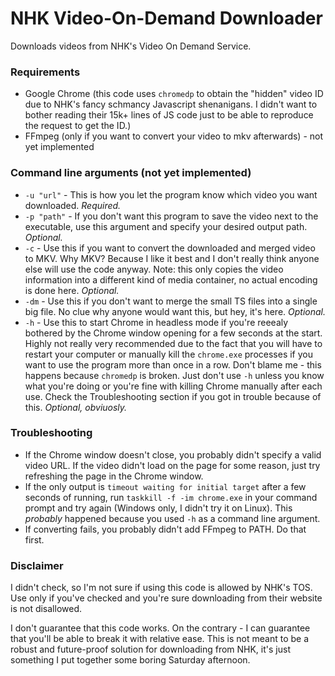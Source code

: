 # NHK Video-On-Demand Downloader

Downloads videos from NHK's Video On Demand Service.

### Requirements
- Google Chrome (this code uses `chromedp` to obtain the "hidden" video ID due to NHK's fancy schmancy Javascript shenanigans. I didn't want to bother reading their 15k+ lines of JS code just to be able to reproduce the request to get the ID.)
- FFmpeg (only if you want to convert your video to mkv afterwards) - not yet implemented

### Command line arguments (not yet implemented)
- `-u "url"` - This is how you let the program know which video you want downloaded. *Required.*
- `-p "path"` - If you don't want this program to save the video next to the executable, use this argument and specify your desired output path. *Optional.*
- `-c` - Use this if you want to convert the downloaded and merged video to MKV. Why MKV? Because I like it best and I don't really think anyone else will use the code anyway. Note: this only copies the video information into a different kind of media container, no actual encoding is done here. *Optional.*
- `-dm` - Use this if you don't want to merge the small TS files into a single big file. No clue why anyone would want this, but hey, it's here. *Optional.* 
- `-h` - Use this to start Chrome in headless mode if you're reeealy bothered by the Chrome window opening for a few seconds at the start. Highly not really very recommended due to the fact that you will have to restart your computer or manually kill the `chrome.exe` processes if you want to use the program more than once in a row. Don't blame me - this happens because `chromedp` is broken. Just don't use `-h` unless you know what you're doing or you're fine with killing Chrome manually after each use. Check the Troubleshooting section if you got in trouble because of this. *Optional, obviuosly.*

### Troubleshooting
- If the Chrome window doesn't close, you probably didn't specify a valid video URL. If the video didn't load on the page for some reason, just try refreshing the page in the Chrome window.
- If the only output is `timeout waiting for initial target` after a few seconds of running, run `taskkill -f -im chrome.exe` in your command prompt and try again (Windows only, I didn't try it on Linux). This *probably* happened because you used `-h` as a command line argument.  
- If converting fails, you probably didn't add FFmpeg to PATH. Do that first.


### Disclaimer
I didn't check, so I'm not sure if using this code is allowed by NHK's TOS. Use only if you've checked and you're sure downloading from their website is not disallowed.

I don't guarantee that this code works. On the contrary - I can guarantee that you'll be able to break it with relative ease. This is not meant to be a robust and future-proof solution for downloading from NHK, it's just something I put together some boring Saturday afternoon.  
